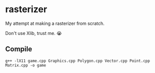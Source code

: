 # rasterizer
My attempt at making a rasterizer from scratch.

Don't use Xlib, trust me. 😭

## Compile

```
g++ -lX11 game.cpp Graphics.cpp Polygon.cpp Vector.cpp Point.cpp Matrix.cpp -o game
```
